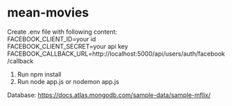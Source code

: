 # mean-movies
Create .env file with following content:<br/>
FACEBOOK_CLIENT_ID=your id <br/>
FACEBOOK_CLIENT_SECRET=your api key<br/>
FACEBOOK_CALLBACK_URL=http://localhost:5000/api/users/auth/facebook/callback


1. Run npm install
2. Run node app.js or nodemon app.js

Database: https://docs.atlas.mongodb.com/sample-data/sample-mflix/
